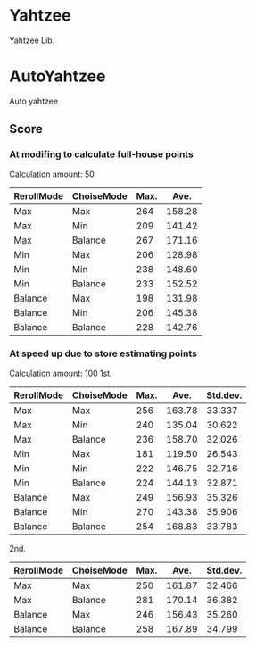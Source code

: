 # Yahtzee
Yahtzee Lib.

# AutoYahtzee
Auto yahtzee

## Score
### At modifing to calculate full-house points

Calculation amount: 50

| RerollMode | ChoiseMode | Max. | Ave.   |
|---|---|---|---|
| Max        | Max        | 264  | 158.28 |
| Max        | Min        | 209  | 141.42 |
| Max        | Balance    | 267  | 171.16 |
| Min        | Max        | 206  | 128.98 |
| Min        | Min        | 238  | 148.60 |
| Min        | Balance    | 233  | 152.52 |
| Balance    | Max        | 198  | 131.98 |
| Balance    | Min        | 206  | 145.38 |
| Balance    | Balance    | 228  | 142.76 |

### At speed up due to store estimating points

Calculation amount: 100
1st.

| RerollMode | ChoiseMode | Max. | Ave.   | Std.dev. |
|---|---|---|---|---|
| Max        | Max        | 256  | 163.78 | 33.337   |
| Max        | Min        | 240  | 135.04 | 30.622   |
| Max        | Balance    | 236  | 158.70 | 32.026   |
| Min        | Max        | 181  | 119.50 | 26.543   |
| Min        | Min        | 222  | 146.75 | 32.716   |
| Min        | Balance    | 224  | 144.13 | 32.871   |
| Balance    | Max        | 249  | 156.93 | 35.326   |
| Balance    | Min        | 270  | 143.38 | 35.906   |
| Balance    | Balance    | 254  | 168.83 | 33.783   |

2nd.

| RerollMode | ChoiseMode | Max. | Ave.   | Std.dev. |
|---|---|---|---|---|
| Max        | Max        | 250  | 161.87 | 32.466   |
| Max        | Balance    | 281  | 170.14 | 36.382   |
| Balance    | Max        | 246  | 156.43 | 35.260   |
| Balance    | Balance    | 258  | 167.89 | 34.799   |